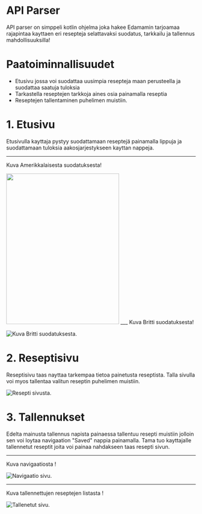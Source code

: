 # API Parser
API parser on simppeli kotlin ohjelma joka hakee Edamamin tarjoamaa rajapintaa kayttaen eri resepteja selattavaksi suodatus, tarkkailu ja tallennus mahdollisuuksilla!

# Paatoiminnallisuudet

- Etusivu jossa voi suodattaa uusimpia resepteja maan perusteella ja suodattaa saatuja tuloksia
- Tarkastella reseptejen tarkkoja aines osia painamalla reseptia 
- Reseptejen tallentaminen puhelimen muistiin. 

# 1. Etusivu
Etusivulla kayttaja pystyy suodattamaan reseptejä painamalla lippuja ja suodattamaan tuloksia aakosjarjestykseen kayttan nappeja. 
___
Kuva Amerikkalaisesta suodatuksesta!

<img src="/readmeresources/American.png" width="300" height="400">
___
Kuva Britti suodatuksesta!

![Kuva Britti suodatuksesta](/readmeresources/Brittish.png "Britti suodatus").

# 2. Reseptisivu

Reseptisivu taas nayttaa tarkempaa tietoa painetusta reseptista. Talla sivulla voi myos tallentaa valitun reseptin puhelimen muistiin. 

![Resepti sivusta](/readmeresources/Recipe.png "Reseptisivu").

# 3. Tallennukset

Edelta mainusta tallennus napista painaessa tallentuu resepti muistiin jolloin sen voi loytaa navigaation "Saved" nappia painamalla. Tama tuo kayttajalle tallennetut reseptit joita voi painaa nahdakseen taas resepti sivun.

___
Kuva navigaatiosta !

![Navigaatio sivu](/readmeresources/Navigation.png "Navigaatio").

___
Kuva tallennettujen reseptejen listasta !

![Tallenetut sivu](/readmeresources/SavedRecipes.png "Tallennetut").
